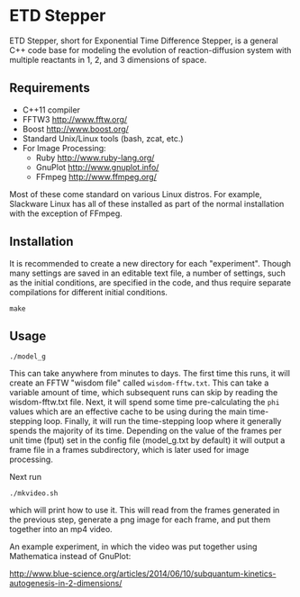 # ETD Stepper

ETD Stepper, short for Exponential Time Difference Stepper, is a general
C++ code base for modeling the evolution of reaction-diffusion system
with multiple reactants in 1, 2, and 3 dimensions of space.

## Requirements

 * C++11 compiler
 * FFTW3 http://www.fftw.org/
 * Boost http://www.boost.org/
 * Standard Unix/Linux tools (bash, zcat, etc.)
 * For Image Processing:
    * Ruby http://www.ruby-lang.org/
    * GnuPlot http://www.gnuplot.info/
    * FFmpeg http://www.ffmpeg.org/

Most of these come standard on various Linux distros. For example,
Slackware Linux has all of these installed as part of the normal
installation with the exception of FFmpeg.

## Installation

It is recommended to create a new directory for each "experiment".
Though many settings are saved in an editable text file, a number of
settings, such as the initial conditions, are specified in the code,
and thus require separate compilations for different initial conditions.

    make

## Usage

    ./model_g

This can take anywhere from minutes to days. The first time this runs, it
will create an FFTW "wisdom file" called `wisdom-fftw.txt`. This can take
a variable amount of time, which subsequent runs can skip by reading the
wisdom-fftw.txt file. Next, it will spend some time pre-calculating the
`phi` values which are an effective cache to be using during the main
time-stepping loop. Finally, it will run the time-stepping loop where
it generally spends the majority of its time. Depending on the value of
the frames per unit time (fput) set in the config file (model\_g.txt by
default) it will output a frame file in a frames subdirectory, which is
later used for image processing.

Next run

    ./mkvideo.sh

which will print how to use it. This will read from the frames generated
in the previous step, generate a png image for each frame, and put them
together into an mp4 video.

An example experiment, in which the video was put together using
Mathematica instead of GnuPlot:

<http://www.blue-science.org/articles/2014/06/10/subquantum-kinetics-autogenesis-in-2-dimensions/>
